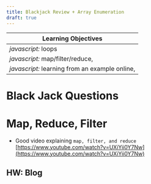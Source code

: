 ```yaml
---
title: Blackjack Review + Array Enumeration
draft: true
---
```


| Learning Objectives
| --- 
| *javascript:* loops
| *javascript:* map/filter/reduce,
| *javascript:* learning from an example online,



# Black Jack Questions

# Map, Reduce, Filter
- Good video explaining `map, filter, and reduce` [https://www.youtube.com/watch?v=UXiYii0Y7Nw](https://www.youtube.com/watch?v=UXiYii0Y7Nw)

## HW: Blog
